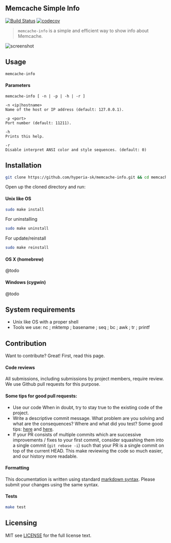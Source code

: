 ## Memcache Simple Info

[![Build Status](https://travis-ci.org/hyperia-sk/memcache-info.svg?branch=master)](https://travis-ci.org/hyperia-sk/memcache-info) [![codecov](https://codecov.io/gh/hyperia-sk/memcache-info/branch/master/graph/badge.svg)](https://codecov.io/gh/hyperia-sk/memcache-info)

> `memcache-info` is a simple and efficient way to show info about Memcache.

![screenshot](https://user-images.githubusercontent.com/6382002/31081331-d382066e-a78b-11e7-8979-cd3faf33629b.png)

## Usage

```bash
memcache-info
```

#### Parameters
```
memcache-info [ -n | -p | -h | -r ]

-n <ip|hostname>
Name of the host or IP address (default: 127.0.0.1).

-p <port>
Port number (default: 11211).

-h
Prints this help.

-r
Disable interpret ANSI color and style sequences. (default: 0)
```

## Installation

```bash
git clone https://github.com/hyperia-sk/memcache-info.git && cd memcache-info
```

Open up the cloned directory and run:

#### Unix like OS

```bash
sudo make install
```

For uninstalling

```bash
sudo make uninstall
```

For update/reinstall

```bash
sudo make reinstall
```

#### OS X (homebrew)

@todo

#### Windows (cygwin)

@todo


## System requirements

* Unix like OS with a proper shell
* Tools we use: nc ; mktemp ; basename ; seq ; bc ; awk ; tr ; printf


## Contribution 

Want to contribute? Great! First, read this page.

#### Code reviews

All submissions, including submissions by project members, require review. 
We use Github pull requests for this purpose.

#### Some tips for good pull requests:
* Use our code
  When in doubt, try to stay true to the existing code of the project.
* Write a descriptive commit message. What problem are you solving and what
  are the consequences? Where and what did you test? Some good tips:
  [here](http://robots.thoughtbot.com/5-useful-tips-for-a-better-commit-message)
  and [here](https://www.kernel.org/doc/Documentation/SubmittingPatches).
* If your PR consists of multiple commits which are successive improvements /
  fixes to your first commit, consider squashing them into a single commit
  (`git rebase -i`) such that your PR is a single commit on top of the current
  HEAD. This make reviewing the code so much easier, and our history more
  readable.

#### Formatting

This documentation is written using standard [markdown syntax](https://help.github.com/articles/markdown-basics/). Please submit your changes using the same syntax.

#### Tests

```bash
make test
```

## Licensing
MIT see [LICENSE][] for the full license text.

   [read this page]: https://github.com/hyperia-sk/memcache-info/blob/master/CONTRIBUTING.md
   [landing page]: https://github.com/hyperia-sk/memcache-info
   [LICENSE]: https://github.com/hyperia-sk/memcache-info/blob/master/LICENSE


